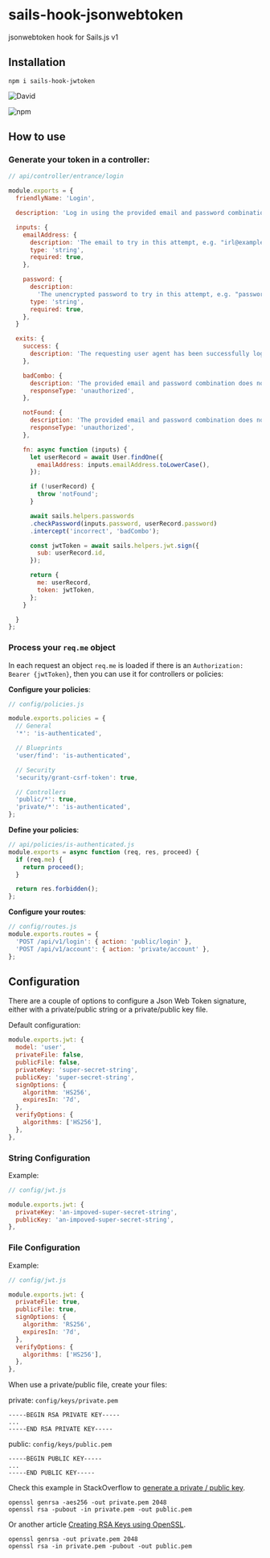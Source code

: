 # sails-hook-jsonwebtoken

jsonwebtoken hook for Sails.js v1

## Installation

```
npm i sails-hook-jwtoken
```

![David](https://img.shields.io/david/jorgevrgs/sails-hook-jsonwebtoken?style=for-the-badge)

![npm](https://img.shields.io/npm/v/sails-hook-jwtoken?style=for-the-badge)

## How to use

### Generate your token in a controller:

```js
// api/controller/entrance/login

module.exports = {
  friendlyName: 'Login',

  description: 'Log in using the provided email and password combination.',

  inputs: {
    emailAddress: {
      description: 'The email to try in this attempt, e.g. "irl@example.com".',
      type: 'string',
      required: true,
    },

    password: {
      description:
        'The unencrypted password to try in this attempt, e.g. "passwordlol".',
      type: 'string',
      required: true,
    },
  }

  exits: {
    success: {
      description: 'The requesting user agent has been successfully logged in.'
    },

    badCombo: {
      description: 'The provided email and password combination does not match any user in the database.',
      responseType: 'unauthorized',
    },

    notFound: {
      description: 'The provided email and password combination does not match any user in the database.',
      responseType: 'unauthorized',
    },

    fn: async function (inputs) {
      let userRecord = await User.findOne({
        emailAddress: inputs.emailAddress.toLowerCase(),
      });

      if (!userRecord) {
        throw 'notFound';
      }

      await sails.helpers.passwords
      .checkPassword(inputs.password, userRecord.password)
      .intercept('incorrect', 'badCombo');

      const jwtToken = await sails.helpers.jwt.sign({
        sub: userRecord.id,
      });

      return {
        me: userRecord,
        token: jwtToken,
      };
    }

  }
};
```

### Process your `req.me` object

In each request an object `req.me` is loaded if there is an `Authorization: Bearer {jwtToken}`, then you can use it for controllers or policies:

**Configure your policies**:

```js
// config/policies.js

module.exports.policies = {
  // General
  '*': 'is-authenticated',

  // Blueprints
  'user/find': 'is-authenticated',

  // Security
  'security/grant-csrf-token': true,

  // Controllers
  'public/*': true,
  'private/*': 'is-authenticated',
};
```

**Define your policies**:

```js
// api/policies/is-authenticated.js
module.exports = async function (req, res, proceed) {
  if (req.me) {
    return proceed();
  }

  return res.forbidden();
};
```

**Configure your routes**:

```js
// config/routes.js
module.exports.routes = {
  'POST /api/v1/login': { action: 'public/login' },
  'POST /api/v1/account': { action: 'private/account' },
};
```

## Configuration

There are a couple of options to configure a Json Web Token signature, either with a private/public string or a private/public key file.

Default configuration:

```js
module.exports.jwt: {
  model: 'user',
  privateFile: false,
  publicFile: false,
  privateKey: 'super-secret-string',
  publicKey: 'super-secret-string',
  signOptions: {
    algorithm: 'HS256',
    expiresIn: '7d',
  },
  verifyOptions: {
    algorithms: ['HS256'],
  },
},
```

### String Configuration

Example:

```js
// config/jwt.js

module.exports.jwt: {
  privateKey: 'an-impoved-super-secret-string',
  publicKey: 'an-impoved-super-secret-string',
},

```

### File Configuration

Example:

```js
// config/jwt.js

module.exports.jwt: {
  privateFile: true,
  publicFile: true,
  signOptions: {
    algorithm: 'RS256',
    expiresIn: '7d',
  },
  verifyOptions: {
    algorithms: ['HS256'],
  },
},

```

When use a private/public file, create your files:

private: `config/keys/private.pem`

```
-----BEGIN RSA PRIVATE KEY-----
...
-----END RSA PRIVATE KEY-----
```

public: `config/keys/public.pem`

```
-----BEGIN PUBLIC KEY-----
...
-----END PUBLIC KEY-----

```

Check this example in StackOverflow to [generate a private / public key](https://stackoverflow.com/questions/40595895/how-can-i-generate-the-private-and-public-certificates-for-jwt-with-rs256-algori).

```
openssl genrsa -aes256 -out private.pem 2048
openssl rsa -pubout -in private.pem -out public.pem
```

Or another article [Creating RSA Keys using OpenSSL](https://www.scottbrady91.com/OpenSSL/Creating-RSA-Keys-using-OpenSSL).

```
openssl genrsa -out private.pem 2048
openssl rsa -in private.pem -pubout -out public.pem
```
